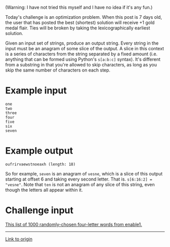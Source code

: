 (Warning: I have not tried this myself and I have no idea if it's any fun.)

Today's challenge is an optimization problem. When this post is 7 days old, the user that has posted the best (shortest) solution will receive +1 gold medal flair. Ties will be broken by taking the lexicographically earliest solution.

Given an input set of strings, produce an output string. Every string in the input must be an anagram of some slice of the output. A slice in this context is a series of characters from the string separated by a fixed amount (i.e. anything that can be formed using Python's `s[a:b:c]` syntax). It's different from a substring in that you're allowed to skip characters, as long as you skip the same number of characters on each step.

# Example input

    one
    two
    three
    four
    five
    six
    seven

# Example output

    oufrirvaewstnoeaxh (length: 18)

So for example, `seven` is an anagram of `vesne`, which is a slice of this output starting at offset 6 and taking every second letter. That is. `s[6:16:2] = "vesne"`. Note that `ten` is not an anagram of any slice of this string, even though the letters all appear within it.

# Challenge input

[This list of 1000 randomly-chosen four-letter words from enable1.](https://gist.githubusercontent.com/cosmologicon/0a4448e8fdb79ee620a68ed131eac58e/raw/a8831d08019f73e7d5a52042e2c4afe6fea70011/363-hard-words.txt)

---

[Link to origin](https://www.reddit.com/r/dailyprogrammer/8rcjx0)
